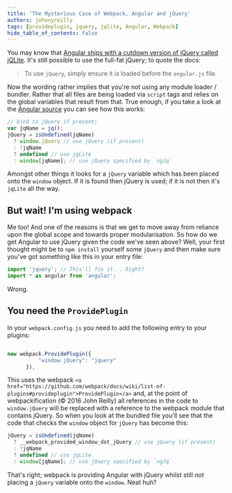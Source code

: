 ```yaml
---
title: 'The Mysterious Case of Webpack, Angular and jQuery'
authors: johnnyreilly
tags: [provideplugin, jquery, jqlite, Angular, Webpack]
hide_table_of_contents: false
---
```


You may know that [Angular ships with a cutdown version of jQuery called jQLite](https://docs.angularjs.org/api/ng/function/angular.element). It's still possible to use the full-fat jQuery; to quote the docs:

> To use `jQuery`, simply ensure it is loaded before the `angular.js` file.

Now the wording rather implies that you're not using any module loader / bundler. Rather that all files are being loaded via `script` tags and relies on the global variables that result from that. True enough, if you take a look at the [Angular source](https://github.com/angular/angular.js/blob/eaa1119d4252bed08dfa42f984ef9502d0f02775/src/Angular.js#L1791) you can see how this works:

```ts twoslash
// bind to jQuery if present;
var jqName = jq();
jQuery = isUndefined(jqName)
  ? window.jQuery // use jQuery (if present)
  : !jqName
  ? undefined // use jqLite
  : window[jqName]; // use jQuery specified by `ngJq`
```

Amongst other things it looks for a `jQuery` variable which has been placed onto the `window` object. If it is found then jQuery is used; if it is not then it's `jqLite` all the way.

## But wait! I'm using webpack

Me too! And one of the reasons is that we get to move away from reliance upon the global scope and towards proper modularisation. So how do we get Angular to use jQuery given the code we've seen above? Well, your first thought might be to `npm install` yourself some `jQuery` and then make sure you've got something like this in your entry file:

```ts twoslash
import 'jquery'; // This'll fix it... Right?
import * as angular from 'angular';
```

Wrong.

## You need the `ProvidePlugin`

In your `webpack.config.js` you need to add the following entry to your plugins:

```ts twoslash

new webpack.ProvidePlugin({
          "window.jQuery": "jquery"
      }),
```

This uses the webpack `<a href="https://github.com/webpack/docs/wiki/list-of-plugins#provideplugin">ProvidePlugin</a>` and, at the point of webpackification (© 2016 John Reilly) all references in the code to `window.jQuery` will be replaced with a reference to the webpack module that contains jQuery. So when you look at the bundled file you'll see that the code that checks the `window` object for `jQuery` has become this:

```ts twoslash
jQuery = isUndefined(jqName)
  ? __webpack_provided_window_dot_jQuery // use jQuery (if present)
  : !jqName
  ? undefined // use jqLite
  : window[jqName]; // use jQuery specified by `ngJq`
```

That's right; webpack is providing Angular with jQuery whilst still _not_ placing a `jQuery` variable onto the `window`. Neat huh?
